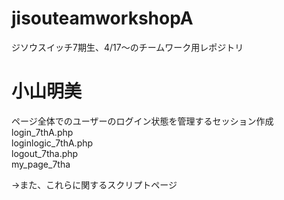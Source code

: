 # jisouteamworkshopA
ジソウスイッチ7期生、4/17～のチームワーク用レポジトリ

<h1>小山明美</h1>
ページ全体でのユーザーのログイン状態を管理するセッション作成<br>
login_7thA.php<br>
loginlogic_7thA.php<br>
logout_7tha.php<br>
my_page_7tha<br>
<p>→また、これらに関するスクリプトページ</p>
